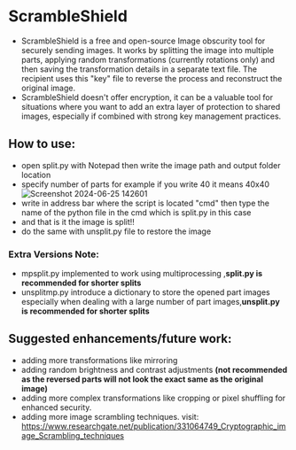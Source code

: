 # ScrambleShield
- ScrambleShield is a free and open-source Image obscurity tool for securely sending images. It works by splitting the image into multiple parts, applying random transformations (currently rotations only) and then saving the transformation details in a separate text file. The recipient uses this "key" file to reverse the process and reconstruct the original image.
- ScrambleShield doesn't offer encryption, it can be a valuable tool for situations where you want to add an extra layer of protection to shared images, especially if combined with strong key management practices.
## How to use:
 - open split.py with Notepad then write the image path and output folder location 
 - specify number of parts for example if you write 40 it means 40x40
  ![Screenshot 2024-06-25 142601](https://github.com/OmarTools/ScrambleShield/assets/165505995/d0607812-8ec3-4e83-bbde-c49c84cefa50)
 - write in address bar where the script is located "cmd" then type the name of the python file in the cmd which is split.py in this case
 - and that is it the image is split!!
 - do the same with unsplit.py file to restore the image
### Extra Versions Note:
- mpsplit.py implemented to work using multiprocessing ,**split.py is recommended for shorter splits**
- unsplitmp.py introduce a dictionary to store the opened part images especially when dealing with a large number of part images,**unsplit.py is recommended for shorter splits** 
 

## Suggested enhancements/future work:
- adding more transformations like mirroring
- adding random brightness and contrast adjustments **(not recommended as the reversed parts will not look the exact same as the original image)**
- adding more complex transformations like cropping or pixel shuffling for enhanced security.
- adding more image scrambling techniques. visit: https://www.researchgate.net/publication/331064749_Cryptographic_image_Scrambling_techniques

